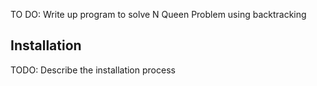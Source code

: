 TO DO: Write up program to solve N Queen Problem using backtracking

## Installation

TODO: Describe the installation process


